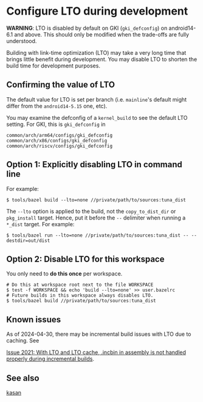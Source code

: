 # Configure LTO during development

**WARNING**: LTO is disabled by default on GKI (`gki_defconfig`) on
android14-6.1 and above. This
should only be modified when the trade-offs are fully understood.

Building with link-time optimization (LTO) may take a very long time that brings
little benefit during development. You may disable LTO to shorten the build time
for development purposes.

## Confirming the value of LTO

The default value for LTO is set per branch (i.e. `mainline`'s default might
differ from the `android14-5.15` one, etc).

You may examine the defconfig of a `kernel_build` to see the default LTO
setting. For GKI, this is `gki_defconfig` in

```text
common/arch/arm64/configs/gki_defconfig
common/arch/x86/configs/gki_defconfig
common/arch/riscv/configs/gki_defconfig
```

## Option 1: Explicitly disabling LTO in command line

For example:

```shell
$ tools/bazel build --lto=none //private/path/to/sources:tuna_dist
```

The `--lto` option is applied to the build, not the `copy_to_dist_dir`
or `pkg_install` target.
Hence, put it before the `--` delimiter when running a `*_dist` target. For
example:

```shell
$ tools/bazel run --lto=none //private/path/to/sources:tuna_dist -- --destdir=out/dist
```

## Option 2: Disable LTO for this workspace

You only need to **do this once** per workspace.

```shell
# Do this at workspace root next to the file WORKSPACE
$ test -f WORKSPACE && echo 'build --lto=none' >> user.bazelrc
# Future builds in this workspace always disables LTO.
$ tools/bazel build //private/path/to/sources:tuna_dist
```

## Known issues

As of 2024-04-30, there may be incremental build issues with
LTO due to caching. See

[Issue 2021: With LTO and LTO cache, .incbin in assembly is not handled properly during incremental builds](https://github.com/ClangBuiltLinux/linux/issues/2021).

## See also

[kasan](kasan.md)
